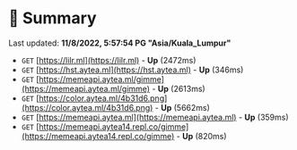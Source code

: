 # 📖 Summary
Last updated: **11/8/2022, 5:57:54 PG "Asia/Kuala_Lumpur"**

- `GET` [https://lilr.ml](https://lilr.ml) - **Up** (2472ms)
- `GET` [https://hst.aytea.ml](https://hst.aytea.ml) - **Up** (346ms)
- `GET` [https://memeapi.aytea.ml/gimme](https://memeapi.aytea.ml/gimme) - **Up** (2613ms)
- `GET` [https://color.aytea.ml/4b31d6.png](https://color.aytea.ml/4b31d6.png) - **Up** (5662ms)
- `GET` [https://memeapi.aytea.ml](https://memeapi.aytea.ml) - **Up** (359ms)
- `GET` [https://memeapi.aytea14.repl.co/gimme](https://memeapi.aytea14.repl.co/gimme) - **Up** (820ms)
